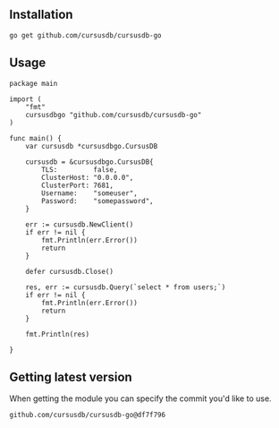 ## Installation
``` 
go get github.com/cursusdb/cursusdb-go
```

## Usage
``` 
package main

import (
	"fmt"
	cursusdbgo "github.com/cursusdb/cursusdb-go"
)

func main() {
	var cursusdb *cursusdbgo.CursusDB

	cursusdb = &cursusdbgo.CursusDB{
		TLS:         false,
		ClusterHost: "0.0.0.0",
		ClusterPort: 7681,
		Username:    "someuser",
		Password:    "somepassword",
	}

	err := cursusdb.NewClient()
	if err != nil {
		fmt.Println(err.Error())
		return
	}

	defer cursusdb.Close()

	res, err := cursusdb.Query(`select * from users;`)
	if err != nil {
		fmt.Println(err.Error())
		return
	}

	fmt.Println(res)

}

```

## Getting latest version
When getting the module you can specify the commit you'd like to use.
``` 
github.com/cursusdb/cursusdb-go@df7f796

```